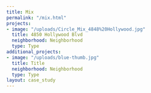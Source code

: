 ```yaml
---
title: Mix
permalink: "/mix.html"
projects:
- image: "/uploads/Circle_Mix_4848%20Hollywood.jpg"
  title: 4850 Hollywood Blvd
  neighborhood: Neighborhood
  type: Type
additional_projects:
- image: "/uploads/blue-thumb.jpg"
  title: Title
  neighborhood: Neighborhood
  type: Type
layout: case_study
---
```


